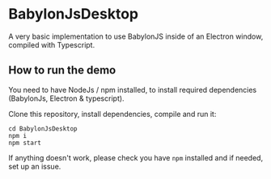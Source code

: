 # BabylonJsDesktop
A very basic implementation to use BabylonJS inside of an Electron window, compiled with Typescript.

## How to run the demo
You need to have NodeJs / npm installed, to install required dependencies (BabylonJs, Electron & typescript).

Clone this repository, install dependencies, compile and run it:
```git clone https://github.com/blendmaker/BabylonJsDesktop.git BabylonJsDesktop
cd BabylonJsDesktop
npm i
npm start
```

If anything doesn't work, please check you have ```npm``` installed and if needed, set up an issue.
